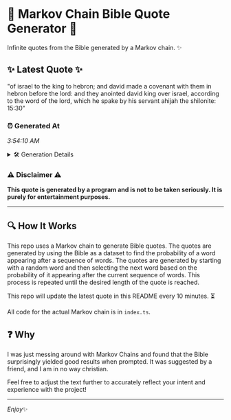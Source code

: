 # 📖 Markov Chain Bible Quote Generator 📖

Infinite quotes from the Bible generated by a Markov chain. ✨

## ✨ Latest Quote ✨
"of israel to the king to hebron; and david made a covenant with them in hebron before the lord: and they anointed david king over israel, according to the word of the lord, which he spake by his servant ahijah the shilonite: 15:30"

### ⏰ Generated At
*3:54:10 AM*

<details>
    <summary>🛠️ Generation Details</summary>
    <p>
        <strong>🌱 Seed:</strong> of<br>
        <strong>🔄 Iterations:</strong> 42<br>
        <strong>📜 Context History:</strong><br>[ of ]: israel<br>[ of, israel ]: to<br>[ of, israel, to ]: the<br>[ of, israel, to, the ]: king<br>[ of, israel, to, the, king ]: to<br>[ of, israel, to, the, king, to ]: hebron;<br>[ israel, to, the, king, to, hebron; ]: and<br>[ to, the, king, to, hebron;, and ]: david<br>[ the, king, to, hebron;, and, david ]: made<br>[ king, to, hebron;, and, david, made ]: a<br>[ to, hebron;, and, david, made, a ]: covenant<br>[ hebron;, and, david, made, a, covenant ]: with<br>[ and, david, made, a, covenant, with ]: them<br>[ david, made, a, covenant, with, them ]: in<br>[ made, a, covenant, with, them, in ]: hebron<br>[ a, covenant, with, them, in, hebron ]: before<br>[ covenant, with, them, in, hebron, before ]: the<br>[ with, them, in, hebron, before, the ]: lord:<br>[ them, in, hebron, before, the, lord: ]: and<br>[ in, hebron, before, the, lord:, and ]: they<br>[ hebron, before, the, lord:, and, they ]: anointed<br>[ before, the, lord:, and, they, anointed ]: david<br>[ the, lord:, and, they, anointed, david ]: king<br>[ lord:, and, they, anointed, david, king ]: over<br>[ and, they, anointed, david, king, over ]: israel,<br>[ they, anointed, david, king, over, israel, ]: according<br>[ anointed, david, king, over, israel,, according ]: to<br>[ david, king, over, israel,, according, to ]: the<br>[ king, over, israel,, according, to, the ]: word<br>[ over, israel,, according, to, the, word ]: of<br>[ israel,, according, to, the, word, of ]: the<br>[ according, to, the, word, of, the ]: lord,<br>[ to, the, word, of, the, lord, ]: which<br>[ the, word, of, the, lord,, which ]: he<br>[ word, of, the, lord,, which, he ]: spake<br>[ of, the, lord,, which, he, spake ]: by<br>[ the, lord,, which, he, spake, by ]: his<br>[ lord,, which, he, spake, by, his ]: servant<br>[ which, he, spake, by, his, servant ]: ahijah<br>[ he, spake, by, his, servant, ahijah ]: the<br>[ spake, by, his, servant, ahijah, the ]: shilonite:<br>[ by, his, servant, ahijah, the, shilonite: ]: 15:30<br>
    </p>
</details>

### ⚠️ Disclaimer ⚠️
**This quote is generated by a program and is not to be taken seriously. It is purely for entertainment purposes.**

---

## 🔍 How It Works

This repo uses a Markov chain to generate Bible quotes. The quotes are generated by using the Bible as a dataset to find the probability of a word appearing after a sequence of words. The quotes are generated by starting with a random word and then selecting the next word based on the probability of it appearing after the current sequence of words. This process is repeated until the desired length of the quote is reached.

This repo will update the latest quote in this README every 10 minutes. ⏳

All code for the actual Markov chain is in `index.ts`.

## ❓ Why

I was just messing around with Markov Chains and found that the Bible surprisingly yielded good results when prompted. 
It was suggested by a friend, and I am in no way christian.

Feel free to adjust the text further to accurately reflect your intent and experience with the project!

---

*Enjoy*✨

